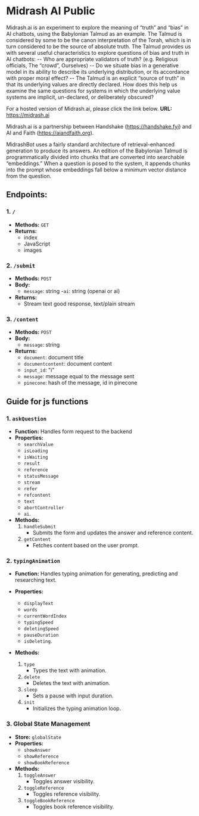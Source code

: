 # Midrash AI Public

Midrash.ai is an experiment to explore the meaning of “truth” and “bias” in AI chatbots, using the Babylonian Talmud as an example. The Talmud is considered by some to be the canon interpretation of the Torah, which is in turn considered to be the source of absolute truth. The Talmud provides us with several useful characteristics to explore questions of bias and truth in AI chatbots:
-- Who are appropriate validators of truth? (e.g. Religious officials, The “crowd”, Ourselves)
-- Do we situate bias in a generative model in its ability to describe its underlying distribution, or its accordance with proper moral effect? 
-- The Talmud is an explicit “source of truth” in that its underlying values are directly declared. How does this help us examine the same questions for systems in which the underlying value systems are implicit, un-declared, or deliberately obscured?

For a hosted version of Midrash.ai, please click the link below.
**URL:** https://midrash.ai

Midrash.ai is a partnership between Handshake (https://handshake.fyi) and AI and Faith (https://aiandfaith.org).

MidrashBot uses a fairly standard architecture of retrieval-enhanced generation to produce its answers. An edition of the Babylonian Talmud is programmatically divided into chunks that are converted into searchable “embeddings.” When a question is posed to the system, it appends chunks into the prompt whose embeddings fall below a minimum vector distance from the question.


## Endpoints:

### 1. `/`

- **Methods:** `GET`
- **Returns:**
  - index
  - JavaScript
  - images

### 2. `/submit`

- **Methods:** `POST`
- **Body:**
  - `message`: string
  -`ai`: string (openai or ai)
- **Returns:**
  - Stream text good response, text/plain stream

### 3. `/content`

- **Methods:** `POST`
- **Body:**
  - `message`: string
- **Returns:**
  - `document`: document title
  - `documentcontent`: document content
  - `input_id`: "i"
  - `message`: message equal to the message sent
  - `pinecone`: hash of the message, id in pinecone


## Guide for js functions

### 1. `askQuestion`

- **Function:** Handles form request to the backend
- **Properties:**
    - `searchValue`
    - `isLoading`
    - `isWaiting`
    - `result`
    - `reference`
    - `statusMessage`
    - `stream`
    - `refer`
    - `refcontent`
    - `text`
    - `abortController`
    - `ai`.
- **Methods:**
    1.  `handleSubmit`
        - Submits the form and updates the answer and reference content.
    2.  `getContent`
        - Fetches content based on the user prompt.

### 2. `typingAnimation`

- **Function:** Handles typing animation for generating, predicting and researching text.
- **Properties:**
    - `displayText`
    - `words`
    - `currentWordIndex`
    - `typingSpeed`
    - `deletingSpeed`
    - `pauseDuration`
    - `isDeleting`.

- **Methods:**
    1. `type`
        - Types the text with animation.
    2. `delete`
        - Deletes the text with animation.
    3. `sleep`
        - Sets a pause with input duration.
    4. `init`
        - Initializes the typing animation loop.

### 3. Global State Management

- **Store:** `globalState`
- **Properties:**
    - `showAnswer`
    - `showReference`
    - `showBookReference`
- **Methods:**
    1. `toggleAnswer`
        - Toggles answer visibility.
    2. `toggleReference`
        - Toggles reference visibility.
    3. `toggleBookReference`
        - Toggles book reference visibility.
